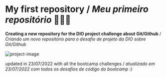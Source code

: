 # **My first repository** / <em>Meu primeiro repositório</em> 👩🏻‍💻

**Creating a new repository for the DIO project challenge about Git/Github** / <em>Criando um novo repositório para o desafio de projeto da DIO sobre Git/Github</em>

![project-image](https://hermes.digitalinnovation.one/tracks/01b0dd36-83ef-40f8-b52a-d542cc85727c.png)

updated in 23/07/2022 with all the bootcamp challenges / *atualizado em 23/07/2022 com todos os desafios de código do bootcamp :)* 
